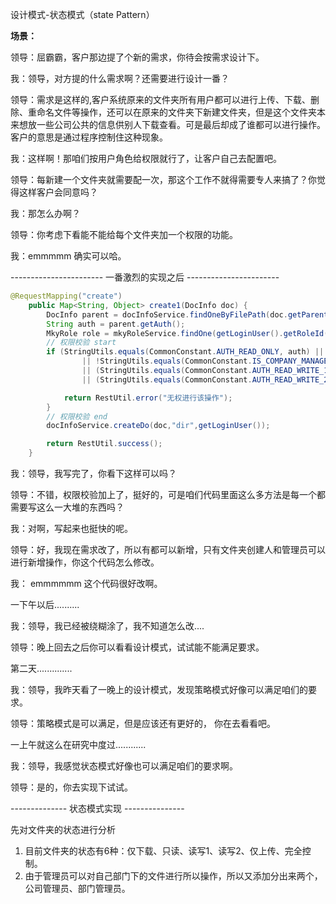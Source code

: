 设计模式-状态模式（state Pattern）

**场景：**

领导：屈霸霸，客户那边提了个新的需求，你待会按需求设计下。

我：领导，对方提的什么需求啊？还需要进行设计一番？

领导：需求是这样的,客户系统原来的文件夹所有用户都可以进行上传、下载、删除、重命名文件等操作，还可以在原来的文件夹下新建文件夹，但是这个文件夹本来想放一些公司公共的信息供别人下载查看。可是最后却成了谁都可以进行操作。客户的意思是通过程序控制住这种现象。

我：这样啊！那咱们按用户角色给权限就行了，让客户自己去配置吧。

领导：每新建一个文件夹就需要配一次，那这个工作不就得需要专人来搞了？你觉得这样客户会同意吗？

我：那怎么办啊？

领导：你考虑下看能不能给每个文件夹加一个权限的功能。

我：emmmmm 确实可以哈。

----------------------- 一番激烈的实现之后 -----------------------

```java
@RequestMapping("create")
    public Map<String, Object> create1(DocInfo doc) {
        DocInfo parent = docInfoService.findOneByFilePath(doc.getParentId());
        String auth = parent.getAuth();
        MkyRole role = mkyRoleService.findOne(getLoginUser().getRoleId());
		// 权限校验 start
        if (StringUtils.equals(CommonConstant.AUTH_READ_ONLY, auth) || StringUtils.equals(CommonConstant.AUTH_ONLY_DOWNLOAD, auth)
                || !StringUtils.equals(CommonConstant.IS_COMPANY_MANAGER, role.getId()) || "1".equals(role.getRoleType())
                || (StringUtils.equals(CommonConstant.AUTH_READ_WRITE_1, auth)) && !getLoginUser().getId().equals(parent.getUserId())
                || (StringUtils.equals(CommonConstant.AUTH_READ_WRITE_2, auth)) && !getLoginUser().getId().equals(parent.getUserId())) {

            return RestUtil.error("无权进行该操作");
        }
		// 权限校验 end
        docInfoService.createDo(doc,"dir",getLoginUser());

        return RestUtil.success();
    }
```

我：领导，我写完了，你看下这样可以吗？

领导：不错，权限校验加上了，挺好的，可是咱们代码里面这么多方法是每一个都需要写这么一大堆的东西吗？

我：对啊，写起来也挺快的呢。

领导：好，我现在需求改了，所以有都可以新增，只有文件夹创建人和管理员可以进行新增操作，你这个代码怎么修改。

我： emmmmmm 这个代码很好改啊。

一下午以后..........

我：领导，我已经被绕糊涂了，我不知道怎么改....

领导：晚上回去之后你可以看看设计模式，试试能不能满足要求。

第二天..............

我：领导，我昨天看了一晚上的设计模式，发现策略模式好像可以满足咱们的要求。

领导：策略模式是可以满足，但是应该还有更好的， 你在去看看吧。

一上午就这么在研究中度过............

我：领导，我感觉状态模式好像也可以满足咱们的要求啊。

领导：是的，你去实现下试试。

--------------   状态模式实现    ---------------

先对文件夹的状态进行分析

1. 目前文件夹的状态有6种：仅下载、只读、读写1、读写2、仅上传、完全控制。
2. 由于管理员可以对自己部门下的文件进行所以操作，所以又添加分出来两个，公司管理员、部门管理员。




